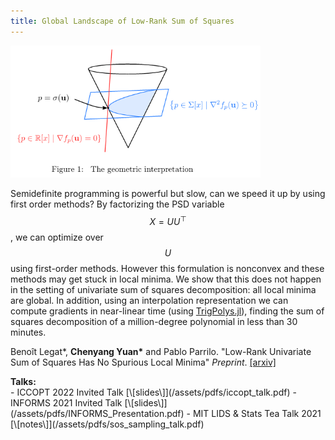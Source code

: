 ```yaml
---
title: Global Landscape of Low-Rank Sum of Squares
---
```


<div class="image-right-p">
<img src="/assets/images/lrsos_geometric.png" width="400">
</div>

Semidefinite programming is powerful but slow, can we speed it up by using first
order methods? By factorizing the PSD variable $$X = UU^\top$$, we can optimize
over $$U$$ using first-order methods. However this formulation is nonconvex and
these methods may get stuck in local minima. We show that this does not happen
in the setting of univariate sum of squares decomposition: all local minima are
global. In addition, using an interpolation representation we can compute
gradients in near-linear time (using
[TrigPolys.jl](/software.html/#/software/03-TrigPolys.jl)), finding the sum of
squares decomposition of a million-degree polynomial in less than 30 minutes.

Benoît Legat\*, **Chenyang Yuan\*** and Pablo Parrilo. "Low-Rank Univariate Sum of
Squares Has No Spurious Local Minima" _Preprint_.
[\[arxiv\]](https://arxiv.org/abs/2205.11466)

<div><b>Talks:</b></div>
 - ICCOPT 2022 Invited Talk [\[slides\]](/assets/pdfs/iccopt_talk.pdf)
 - INFORMS 2021 Invited Talk [\[slides\]](/assets/pdfs/INFORMS_Presentation.pdf)
 - MIT LIDS & Stats Tea Talk 2021 [\[notes\]](/assets/pdfs/sos_sampling_talk.pdf)
